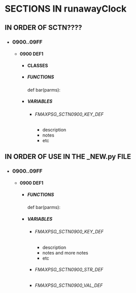 # SECTIONS IN runawayClock

## IN ORDER OF SCTN????
  * ### 0900..09FF
    * #### 0900 DEF1
      * #### CLASSES
      * ##### FUNCTIONS
        def bar(parms):
      * ##### VARIABLES 
        * ###### FMAXPSG_SCTN0900_KEY_DEF
          * description
          * notes
          * etc

## IN ORDER OF USE IN THE _NEW.py FILE
  * ### 0900..09FF
    * #### 0900 DEF1
      * ##### FUNCTIONS
        def bar(parms):
      * ##### VARIABLES
        * ###### FMAXPSG_SCTN0900_KEY_DEF
          * description
          * notes and more notes
          * etc
        * ###### FMAXPSG_SCTN0900_STR_DEF
        * ###### FMAXPSG_SCTN0900_VAL_DEF
 
 
 
 

#
